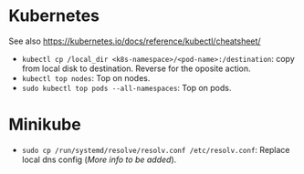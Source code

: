 # Kubernetes
See also https://kubernetes.io/docs/reference/kubectl/cheatsheet/

* `kubectl cp /local_dir <k8s-namespace>/<pod-name>:/destination`: copy from local disk to destination. Reverse for the oposite action.
* `kubectl top nodes`: Top on nodes.
* `sudo kubectl top pods --all-namespaces`: Top on pods.

# Minikube
* `sudo cp /run/systemd/resolve/resolv.conf /etc/resolv.conf`: Replace local dns config (*More info to be added*).
